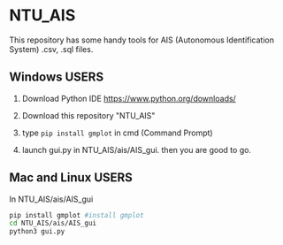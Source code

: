 # NTU_AIS
This repository has some handy tools for AIS (Autonomous Identification System) .csv, .sql files. 



 

## Windows USERS
1. Download Python IDE 
https://www.python.org/downloads/

2. Download this repository "NTU_AIS"

3. type `pip install gmplot` in cmd (Command Prompt)

4. launch gui.py in NTU_AIS/ais/AIS_gui. then you are good to go. 




## Mac and Linux USERS 
In NTU_AIS/ais/AIS_gui  

```bash 
pip install gmplot #install gmplot
cd NTU_AIS/ais/AIS_gui
python3 gui.py
```
